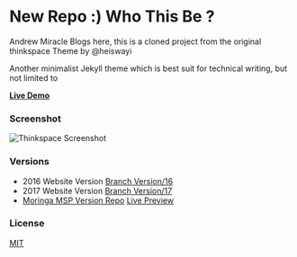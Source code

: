 # New Repo :) Who This Be ?


Andrew Miracle Blogs here, this is a cloned project from the original thinkspace Theme by @heiswayi

Another minimalist Jekyll theme which is best suit for technical writing, but not limited to

[**Live Demo**](http://heiswayi.github.io/thinkspace/)


### Screenshot

![Thinkspace Screenshot](http://i.imgur.com/IMQDB9e.png)


### Versions
- 2016 Website Version [Branch Version/16]()
- 2017 Website Version [Branch Version/17]()
- [Moringa MSP Version Repo](https://github.com/koolamusic/msp-portfolio) [Live 
Preview](http://blog.andrewmiracle.com/msp-portfolio/)


### License

[MIT](LICENSE.md)


